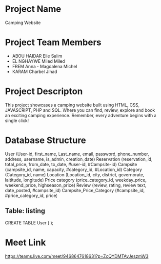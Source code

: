 # Project Name
Camping Website

# Project Team Members
* ABOU HAIDAR Elie Salim
* EL NGHAYWE Miled Miled
* FREM Anna - Magdalena Michel
* KARAM Charbel Jihad 

# Project Descripton
This project showcases a camping website built using HTML, CSS, JAVASCRIPT, PHP and SQL. 
Where you can find, review, explore and book an exciting camping experience. 
Remember, every adventure begins with a single click!  


# Database Structure
User (User-id, first_name, Last_name, email, password, phone_number, address, username, is_admin, creation_date)
Reservation (reservation_id, total_price, from_date, to_date, #user-id, #Campsite-id)
Campsite (campsite_id, name, capacity, #category_id, #Location_id)
Category (Category_id, name)
Location (Location_id, city, district, governorate, laltitude, longitude)
Price category (price_category_id, weekday_price, weekend_price, highseason_price)
Review (review, rating, review text, date_posted, #campsite_id)
Campsite_Price_Category (#campsite_id, #price_category_id, price)

## Table: listing
CREATE TABLE User (
);

# Meet Link
https://teams.live.com/meet/9468647618631?p=ZcQYDMTAyJeszmW3 
